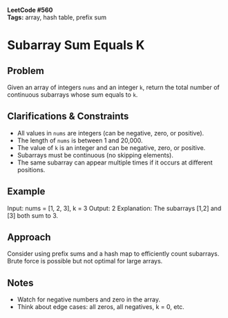 **LeetCode #560**  
**Tags:** array, hash table, prefix sum

# Subarray Sum Equals K

## Problem
Given an array of integers `nums` and an integer `k`, return the total number of continuous subarrays whose sum equals to `k`.

## Clarifications & Constraints
- All values in `nums` are integers (can be negative, zero, or positive).
- The length of `nums` is between 1 and 20,000.
- The value of `k` is an integer and can be negative, zero, or positive.
- Subarrays must be continuous (no skipping elements).
- The same subarray can appear multiple times if it occurs at different positions.

## Example
Input: nums = [1, 2, 3], k = 3
Output: 2
Explanation: The subarrays [1,2] and [3] both sum to 3.

## Approach
Consider using prefix sums and a hash map to efficiently count subarrays. Brute force is possible but not optimal for large arrays.

## Notes
- Watch for negative numbers and zero in the array.
- Think about edge cases: all zeros, all negatives, k = 0, etc. 
